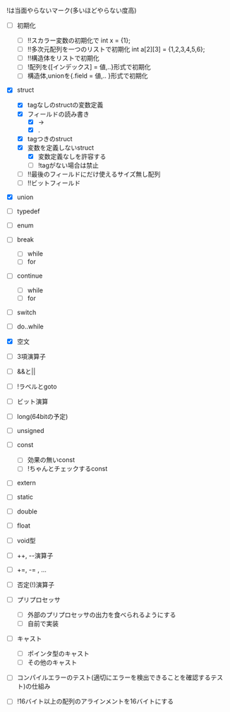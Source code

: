 !は当面やらないマーク(多いほどやらない度高)


* [ ] 初期化
    * [ ] !!スカラー変数の初期化で int x = {1};
    * [ ] !!多次元配列を一つのリストで初期化 int a[2][3] = {1,2,3,4,5,6};
    * [ ] !!構造体をリストで初期化
    * [ ] !配列を{[インデックス] = 値,..}形式で初期化
    * [ ] 構造体,unionを{.field = 値,.. }形式で初期化
* [x] struct
    * [x] tagなしのstructの変数定義
    * [x] フィールドの読み書き
        * [x] ->
        * [x] .
    * [x] tagつきのstruct
    * [x] 変数を定義しないstruct
        * [x] 変数定義なしを許容する
        * [ ] !tagがない場合は禁止
    * [ ] !!最後のフィールドにだけ使えるサイズ無し配列
    * [ ] !!ビットフィールド
* [x] union
* [ ] typedef
* [ ] enum
* [ ] break
    * [ ] while
    * [ ] for
* [ ] continue
    * [ ] while
    * [ ] for
* [ ] switch
* [ ] do..while
* [x] 空文
* [ ] 3項演算子
* [ ] &&と||
* [ ] !ラベルとgoto
* [ ] ビット演算
* [ ] long(64bitの予定)
* [ ] unsigned
* [ ] const
    * [ ] 効果の無いconst
    * [ ] !ちゃんとチェックするconst
* [ ] extern
* [ ] static
* [ ] double
* [ ] float
* [ ] void型
* [ ] ++, --演算子
* [ ] +=, -= , ...
* [ ] 否定(!)演算子
* [ ] プリプロセッサ
    * [ ] 外部のプリプロセッサの出力を食べられるようにする
    * [ ] 自前で実装
* [ ] キャスト
    * [ ] ポインタ型のキャスト
    * [ ] その他のキャスト
* [ ] コンパイルエラーのテスト(適切にエラーを検出できることを確認するテスト)の仕組み
* [ ] !16バイト以上の配列のアラインメントを16バイトにする

